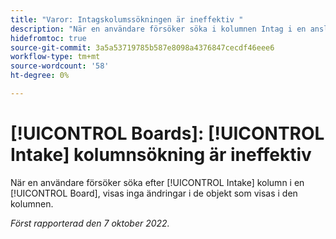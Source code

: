 ```yaml
---
title: "Varor: Intagskolumssökningen är ineffektiv "
description: "När en användare försöker söka i kolumnen Intag i en anslagstavla sker ingen ändring i de objekt som visas i den kolumnen. "
hidefromtoc: true
source-git-commit: 3a5a53719785b587e8098a4376847cecdf46eee6
workflow-type: tm+mt
source-wordcount: '58'
ht-degree: 0%

---
```



# [!UICONTROL Boards]: [!UICONTROL Intake] kolumnsökning är ineffektiv

När en användare försöker söka efter [!UICONTROL Intake] kolumn i en [!UICONTROL Board], visas inga ändringar i de objekt som visas i den kolumnen.

_Först rapporterad den 7 oktober 2022._

